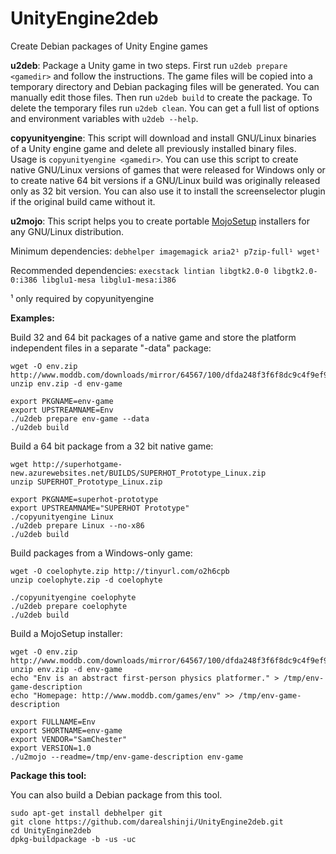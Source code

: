 UnityEngine2deb
===============

Create Debian packages of Unity Engine games

**u2deb**: Package a Unity game in two steps. First run `u2deb prepare <gamedir>` and follow the instructions.
The game files will be copied into a temporary directory and Debian packaging files will be generated.
You can manually edit those files. Then run `u2deb build` to create the package. To delete the temporary files
run `u2deb clean`. You can get a full list of options and environment variables with `u2deb --help`.

**copyunityengine**: This script will download and install GNU/Linux binaries of a Unity engine game and delete all previously
installed binary files. Usage is `copyunityengine <gamedir>`.
You can use this script to create native GNU/Linux versions of games that were released for
Windows only or to create native 64 bit versions if a GNU/Linux build was originally released only as 32 bit version.
You can also use it to install the screenselector plugin if the original build came without it.

**u2mojo**: This script helps you to create portable [MojoSetup](http://www.icculus.org/mojosetup/)
installers for any GNU/Linux distribution.

Minimum dependencies: `debhelper imagemagick aria2¹ p7zip-full¹ wget¹`

Recommended dependencies: `execstack lintian libgtk2.0-0 libgtk2.0-0:i386 libglu1-mesa libglu1-mesa:i386`

¹ only required by copyunityengine

**Examples:**

Build 32 and 64 bit packages of a native game and store the platform independent
files in a separate "-data" package:
```
wget -O env.zip http://www.moddb.com/downloads/mirror/64567/100/dfda248f3f6f8dc9c4f9ef92b9abe1aa
unzip env.zip -d env-game

export PKGNAME=env-game
export UPSTREAMNAME=Env
./u2deb prepare env-game --data
./u2deb build
```

Build a 64 bit package from a 32 bit native game:
```
wget http://superhotgame-new.azurewebsites.net/BUILDS/SUPERHOT_Prototype_Linux.zip
unzip SUPERHOT_Prototype_Linux.zip

export PKGNAME=superhot-prototype
export UPSTREAMNAME="SUPERHOT Prototype"
./copyunityengine Linux
./u2deb prepare Linux --no-x86
./u2deb build
```

Build packages from a Windows-only game:
```
wget -O coelophyte.zip http://tinyurl.com/o2h6cpb
unzip coelophyte.zip -d coelophyte

./copyunityengine coelophyte
./u2deb prepare coelophyte
./u2deb build
```

Build a MojoSetup installer:
```
wget -O env.zip http://www.moddb.com/downloads/mirror/64567/100/dfda248f3f6f8dc9c4f9ef92b9abe1aa
unzip env.zip -d env-game
echo "Env is an abstract first-person physics platformer." > /tmp/env-game-description
echo "Homepage: http://www.moddb.com/games/env" >> /tmp/env-game-description

export FULLNAME=Env
export SHORTNAME=env-game
export VENDOR="SamChester"
export VERSION=1.0
./u2mojo --readme=/tmp/env-game-description env-game
```

**Package this tool:**

You can also build a Debian package from this tool.
```
sudo apt-get install debhelper git
git clone https://github.com/darealshinji/UnityEngine2deb.git
cd UnityEngine2deb
dpkg-buildpackage -b -us -uc
```
